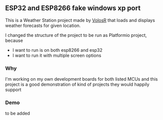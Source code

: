 ## ESP32 and ESP8266 fake windows xp port

This is a Weather Station project made by [VolosR](https://github.com/VolosR/TTGOWeatherStation) that loads and displays weather forecasts for given location.

I changed the structure of the project to be run as Platformio project, because
- I want to run is on both esp8266 and esp32
- I want to run it with multiple screen options
 
### Why

I'm working on my own development boards for both listed MCUs and this project is a good demonstration of kind of projects they would happily support

### Demo

to be added